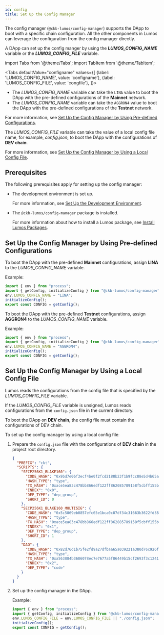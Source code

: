 ```yaml
---
id: config
title: Set Up the Config Manager
---
```

The config manager  (`@ckb-lumos/config-manager`) supports the DApp to boot with a specific chain configuration. All the other components in Lumos can leverage the configuration from the config manager directly.

A DApp can set up the config manger by using the <b><var>LUMOS_CONFIG_NAME</var></b> variable or the <b><var>LUMOS_CONFIG_FILE</var></b> variable.

import Tabs from '@theme/Tabs';
import TabItem from '@theme/TabItem';

<Tabs
  defaultValue="configname"
  values={[
    {label: 'LUMOS_CONFIG_NAME', value: 'configname'},
    {label: 'LUMOS_CONFIG_FILE', value: 'congfile'},
  ]}>
<TabItem value="configname">  <p><ul><li>The <var>LUMOS_CONFIG_NAME</var> variable can take the <code>LINA</code> value to boot the DApp with the pre-defined configurations of the <b>Mainnet</b> network.</li><li>The <var>LUMOS_CONFIG_NAME</var> variable can take the <code>AGGRON4</code> value to boot the DApp with the pre-defined configurations of the <b>Testnet</b> network.</li></ul></p><p>For more information, see <a href="../tutorials/config#set-up-the-config-manager-by-using-pre-defined-configurations">Set Up the Config Manager by Using Pre-defined Configurations</a>.</p>

</TabItem>
    <TabItem value="congfile"><p>The <var>LUMOS_CONFIG_FILE</var> variable can take the value of a local config file name, for example, <var>config.json</var>, to boot the DApp with the configurations of <b>DEV chain</b>.</p><p>For more information, see <a href="../tutorials/config#set-up-the-config-manager-by-using-a-local-config-file">Set Up the Config Manager by Using a Local Config File</a>.</p>

</TabItem>
</Tabs>

## Prerequisites

The following prerequisites apply for setting up the config manager:

- The development environment is set up.

  For more information, see [Set Up the Development Environment](../preparation/setupsystem).

- The `@ckb-lumos/config-manager` package is installed.

  For more information about how to install a Lumos package, see [Install Lumos Packages](../tutorials/installlumos).

## Set Up the Config Manager by Using Pre-defined Configurations

To boot the DApp with the pre-defined **Mainnet** configurations, assign <b>LINA</b> to the <var>LUMOS_CONFIG_NAME</var> variable.

Example:

```typescript {3}
import { env } from "process";
import { getConfig, initializeConfig } from "@ckb-lumos/config-manager";
env.LUMOS_CONFIG_NAME = "LINA";
initializeConfig();
export const CONFIG = getConfig();
```

To boot the DApp with the pre-defined **Testnet** configurations, assign **AGGRON4** to the <var>LUMOS_CONFIG_NAME</var> variable.

Example:

```typescript {3}
import { env } from "process";
import { getConfig, initializeConfig } from "@ckb-lumos/config-manager";
env.LUMOS_CONFIG_NAME = "AGGRON4";
initializeConfig();
export const CONFIG = getConfig();
```

## Set Up the Config Manager by Using a Local Config File

Lumos reads the configurations from the config file that is specified by the <var>LUMOS_CONFIG_FILE</var> variable. 

If the <var>LUMOS_CONFIG_FILE</var> variable is unsigned, Lumos reads configurations from the `config.json` file in the current directory.

To boot the DApp on **DEV chain**, the config file must contain the configurations of DEV chain.

To set up the config manager by using a local config file:

1. Prepare the `config.json` file with the configurations of **DEV chain** in the project root directory.

   ```json
   {
     "PREFIX": "ckt",
     "SCRIPTS": {
       "SECP256K1_BLAKE160": {
         "CODE_HASH": "0x9bd7e06f3ecf4be0f2fcd2188b23f1b9fcc88e5d4b65a8637b17723bbda3cce8",
         "HASH_TYPE": "type",
         "TX_HASH": "0xace5ea83c478bb866edf122ff862085789158f5cbff155b7bb5f13058555b708",
         "INDEX": "0x0",
         "DEP_TYPE": "dep_group",
         "SHORT_ID": 0
       },
       "SECP256K1_BLAKE160_MULTISIG": {
         "CODE_HASH": "0x5c5069eb0857efc65e1bca0c07df34c31663b3622fd3876c876320fc9634e2a8",
         "HASH_TYPE": "type",
         "TX_HASH": "0xace5ea83c478bb866edf122ff862085789158f5cbff155b7bb5f13058555b708",
         "INDEX": "0x1",
         "DEP_TYPE": "dep_group",
         "SHORT_ID": 1
       },
       "DAO": {
         "CODE_HASH": "0x82d76d1b75fe2fd9a27dfbaa65a039221a380d76c926f378d3f81cf3e7e13f2e",
         "HASH_TYPE": "type",
         "TX_HASH": "0xa563884b3686078ec7e7677a5f86449b15cf2693f3c1241766c6996f206cc541",
         "INDEX": "0x2",
         "DEP_TYPE": "code"
       }
     }
   }
   ```

2. Set up the config manager in the DApp.

   Example:

   ```typescript title="hellolumos/src/index.ts"
   import { env } from "process";
   import { getConfig, initializeConfig } from "@ckb-lumos/config-manager";
   env.LUMOS_CONFIG_FILE = env.LUMOS_CONFIG_FILE || "./config.json";
   initializeConfig();
   export const CONFIG = getConfig();
   ```